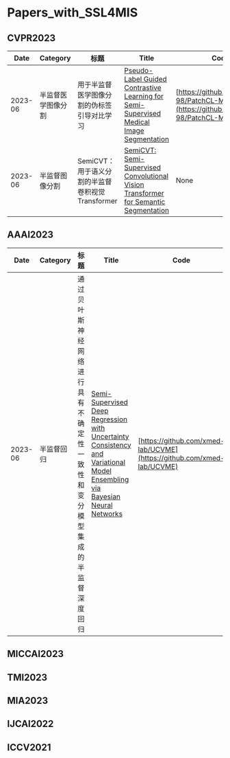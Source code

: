 # Papers_with_SSL4MIS
## CVPR2023

|Date|Category| 标题 | Title | Code |
|--|--|--|--|--|
|2023-06|半监督医学图像分割|用于半监督医学图像分割的伪标签引导对比学习|[Pseudo-Label Guided Contrastive Learning for Semi-Supervised Medical Image Segmentation](https://openaccess.thecvf.com/content/CVPR2023/html/Basak_Pseudo-Label_Guided_Contrastive_Learning_for_Semi-Supervised_Medical_Image_Segmentation_CVPR_2023_paper.html) |[https://github.com/hritam-98/PatchCL-MedSeg](https://github.com/hritam-98/PatchCL-MedSeg)|
|2023-06|半监督图像分割|SemiCVT：用于语义分割的半监督卷积视觉Transformer|[SemiCVT: Semi-Supervised Convolutional Vision Transformer for Semantic Segmentation](https://openaccess.thecvf.com/content/CVPR2023/html/Huang_SemiCVT_Semi-Supervised_Convolutional_Vision_Transformer_for_Semantic_Segmentation_CVPR_2023_paper.html)|None|
## AAAI2023
|Date|Category| 标题 | Title | Code |
|--|--|--|--|--|
|2023-06|半监督回归|通过贝叶斯神经网络进行具有不确定性一致性和变分模型集成的半监督深度回归|[Semi-Supervised Deep Regression with Uncertainty Consistency and Variational Model Ensembling via Bayesian Neural Networks](https://ojs.aaai.org/index.php/AAAI/article/view/25890)|[https://github.com/xmed-lab/UCVME](https://github.com/xmed-lab/UCVME)|

## MICCAI2023

## TMI2023

## MIA2023

## IJCAI2022

## ICCV2021
